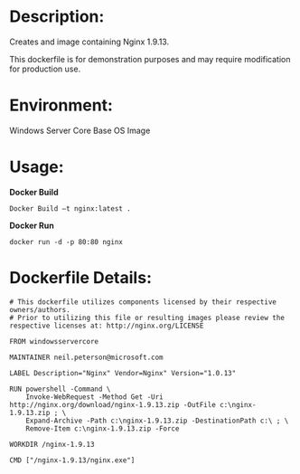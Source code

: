 # Description:

Creates and image containing Nginx 1.9.13.

This dockerfile is for demonstration purposes and may require modification for production use. 

# Environment:

Windows Server Core Base OS Image

# Usage:

**Docker Build**

```
Docker Build –t nginx:latest .
```

**Docker Run**

```
docker run -d -p 80:80 nginx
```

# Dockerfile Details:
```
# This dockerfile utilizes components licensed by their respective owners/authors.
# Prior to utilizing this file or resulting images please review the respective licenses at: http://nginx.org/LICENSE

FROM windowsservercore

MAINTAINER neil.peterson@microsoft.com

LABEL Description="Nginx" Vendor=Nginx" Version="1.0.13"

RUN powershell -Command \
	Invoke-WebRequest -Method Get -Uri http://nginx.org/download/nginx-1.9.13.zip -OutFile c:\nginx-1.9.13.zip ; \
	Expand-Archive -Path c:\nginx-1.9.13.zip -DestinationPath c:\ ; \
	Remove-Item c:\nginx-1.9.13.zip -Force

WORKDIR /nginx-1.9.13

CMD ["/nginx-1.9.13/nginx.exe"]

```

